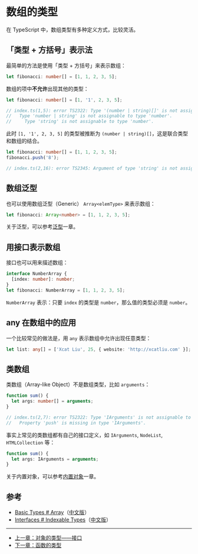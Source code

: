 # 数组的类型

在 TypeScript 中，数组类型有多种定义方式，比较灵活。

## 「类型 + 方括号」表示法

最简单的方法是使用「类型 + 方括号」来表示数组：

```ts
let fibonacci: number[] = [1, 1, 2, 3, 5];
```

数组的项中**不允许**出现其他的类型：

```ts
let fibonacci: number[] = [1, '1', 2, 3, 5];

// index.ts(1,5): error TS2322: Type '(number | string)[]' is not assignable to type 'number[]'.
//   Type 'number | string' is not assignable to type 'number'.
//     Type 'string' is not assignable to type 'number'.
```

此时 `[1, '1', 2, 3, 5]` 的类型被推断为 `(number | string)[]`，这是联合类型和数组的结合。

```ts
let fibonacci: number[] = [1, 1, 2, 3, 5];
fibonacci.push('8');

// index.ts(2,16): error TS2345: Argument of type 'string' is not assignable to parameter of type 'number'.
```

## 数组泛型

也可以使用数组泛型（Generic） `Array<elemType>` 来表示数组：

```ts
let fibonacci: Array<number> = [1, 1, 2, 3, 5];
```

关于泛型，可以参考[泛型](../advanced/generics.md)一章。

## 用接口表示数组

接口也可以用来描述数组：

```ts
interface NumberArray {
  [index: number]: number;
}
let fibonacci: NumberArray = [1, 1, 2, 3, 5];
```

`NumberArray` 表示：只要 `index` 的类型是 `number`，那么值的类型必须是 `number`。

## any 在数组中的应用

一个比较常见的做法是，用 `any` 表示数组中允许出现任意类型：

```ts
let list: any[] = ['Xcat Liu', 25, { website: 'http://xcatliu.com' }];
```

## 类数组

类数组（Array-like Object）不是数组类型，比如 `arguments`：

```ts
function sum() {
  let args: number[] = arguments;
}

// index.ts(2,7): error TS2322: Type 'IArguments' is not assignable to type 'number[]'.
//   Property 'push' is missing in type 'IArguments'.
```

事实上常见的类数组都有自己的接口定义，如 `IArguments`, `NodeList`, `HTMLCollection` 等：

```ts
function sum() {
  let args: IArguments = arguments;
}
```

关于内置对象，可以参考[内置对象](./built-in-objects.md)一章。

## 参考

- [Basic Types # Array](http://www.typescriptlang.org/docs/handbook/basic-types.html#array)（[中文版](https://zhongsp.gitbooks.io/typescript-handbook/content/doc/handbook/Basic%20Types.html#数组)）
- [Interfaces # Indexable Types](http://www.typescriptlang.org/docs/handbook/interfaces.html#indexable-types)（[中文版](https://zhongsp.gitbooks.io/typescript-handbook/content/doc/handbook/Interfaces.html#数组类型)）

---

- [上一章：对象的类型——接口](type-of-object-interfaces.md)
- [下一章：函数的类型](type-of-function.md)
